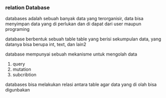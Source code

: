 ### relation Database

databases adalah sebuah banyak data yang terorganisir, data bisa menyimpan data yang di perlukan dan di dapat dari user maupun programing 

database berbentuk sebuah table table yang berisi sekumpulan data, yang datanya bisa berupa int, text, dan lain2 

database mempunyai sebuah mekanisme untuk mengolah data 
1. query
2. mutation
3. subcribtion

databases bisa melakukan relasi antara table agar data yang di olah bisa digunbakan 